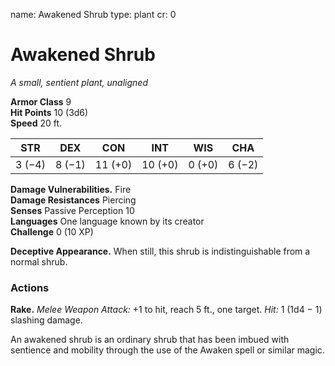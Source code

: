 name: Awakened Shrub
type: plant
cr: 0

# Awakened Shrub 
_A small, sentient plant, unaligned_

**Armor Class** 9    
**Hit Points** 10 (3d6)    
**Speed** 20 ft. 

| STR     | DEX     | CON     | INT     | WIS     | CHA     |
|---------|---------|---------|---------|---------|---------|
| 3 (−4)  | 8 (−1)  | 11 (+0) | 10 (+0) | 0 (+0)  | 6 (−2)  |

**Damage Vulnerabilities.** Fire    
**Damage Resistances** Piercing    
**Senses** Passive Perception 10    
**Languages** One language known by its creator    
**Challenge** 0 (10 XP) 

**Deceptive Appearance.** When still, this shrub is indistinguishable from a normal shrub. 

### Actions 
**Rake.** _Melee Weapon Attack:_ +1 to hit, reach 5 ft., one target. _Hit:_ 1 (1d4 − 1) slashing damage. 

An awakened shrub is an ordinary shrub that has been imbued with sentience and mobility through the use of the Awaken spell or similar magic. 
